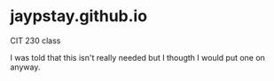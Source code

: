 # jaypstay.github.io
CIT 230 class

I was told that this isn't really needed but I thougth I would put one on anyway.